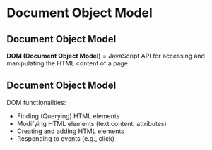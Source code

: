 # Document Object Model

## Document Object Model

**DOM (Document Object Model)** = JavaScript API for accessing and manipulating the HTML content of a page

## Document Object Model

DOM functionalities:

- Finding (Querying) HTML elements
- Modifying HTML elements (text content, attributes)
- Creating and adding HTML elements
- Responding to events (e.g., click)
